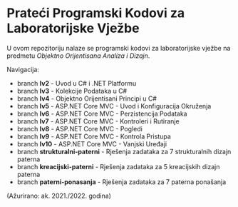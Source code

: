 # Prateći Programski Kodovi za Laboratorijske Vježbe

U ovom repozitoriju nalaze se programski kodovi za laboratorijske vježbe na predmetu *Objektno Orijentisana Analiza i Dizajn*.

Navigacija:

- branch **lv2** - Uvod u C# i .NET Platformu
- branch **lv3** - Kolekcije Podataka u C#
- branch **lv4** - Objektno Orijentisani Principi u C#
- branch **lv5** - ASP.NET Core MVC - Uvod i Konfiguracija Okruženja
- branch **lv6** - ASP.NET Core MVC - Perzistencija Podataka
- branch **lv7** - ASP.NET Core MVC - Kontroleri i Rutiranje
- branch **lv8** - ASP.NET Core MVC - Pogledi
- branch **lv9** - ASP.NET Core MVC - Kontrola Pristupa
- branch **lv10** - ASP.NET Core MVC - Vanjski Uređaji
- branch **strukturalni-paterni** - Rješenja zadataka za 7 strukturalnih dizajn paterna
- branch **kreacijski-paterni** - Rješenja zadataka za 5 kreacijskih dizajn paterna
- branch **paterni-ponasanja** - Rješenja zadataka za 7 paterna ponašanja

(Ažurirano: ak. 2021./2022. godina)
